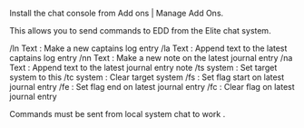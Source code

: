 Install the chat console from Add ons | Manage Add Ons.

This allows you to send commands to EDD from the Elite chat system.

/ln Text : Make a new captains log entry
/la Text : Append text to the latest captains log entry
/nn Text : Make a new note on the latest journal entry
/na Text : Append text to the latest journal entry note
/ts system : Set target system to this
/tc system : Clear target system
/fs : Set flag start on latest journal entry
/fe : Set flag end on latest journal entry
/fc : Clear flag on latest journal entry

Commands must be sent from local system chat to work .



